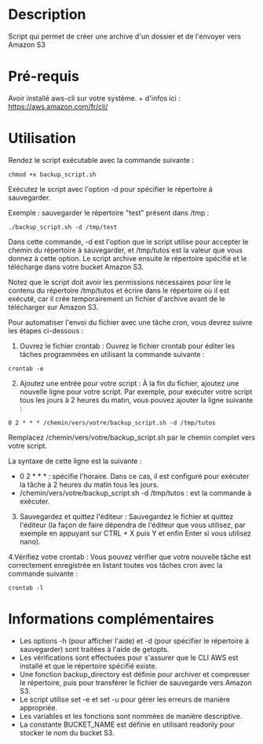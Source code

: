 # Description
Script qui permet de créer une archive d'un dossier et de l'envoyer vers Amazon S3

# Pré-requis

Avoir installé aws-cli sur votre système. + d'infos ici : https://aws.amazon.com/fr/cli/

# Utilisation

Rendez le script exécutable avec la commande suivante :

```
chmod +x backup_script.sh
```
Exécutez le script avec l'option -d pour spécifier le répertoire  à sauvegarder.

Exemple : sauvegarder le répertoire "test" présent dans /tmp :

```
./backup_script.sh -d /tmp/test
```

Dans cette commande, -d est l'option que le script utilise pour accepter le chemin du répertoire à sauvegarder, et /tmp/tutos est la valeur que vous donnez à cette option. 
Le script archive ensuite le répertoire spécifié et le télécharge dans votre bucket Amazon S3.

Notez que le script doit avoir les permissions nécessaires pour lire le contenu du répertoire /tmp/tutos et écrire dans le répertoire où il est exécuté, car il crée temporairement un fichier d'archive avant de le télécharger sur Amazon S3.

Pour automatiser l'envoi du fichier avec une tâche cron, vous devrez suivre les étapes ci-dessous :

1. Ouvrez le fichier crontab :
Ouvrez le fichier crontab pour éditer les tâches programmées en utilisant la commande suivante :
```
crontab -e
```

2. Ajoutez une entrée pour votre script :
À la fin du fichier, ajoutez une nouvelle ligne pour votre script. Par exemple, pour exécuter votre script tous les jours à 2 heures du matin, vous pouvez ajouter la ligne suivante :
```
0 2 * * * /chemin/vers/votre/backup_script.sh -d /tmp/tutos
```
Remplacez /chemin/vers/votre/backup_script.sh par le chemin complet vers votre script.

La syntaxe de cette ligne est la suivante :
- 0 2 * * * : spécifie l'horaire. Dans ce cas, il est configuré pour exécuter la tâche à 2 heures du matin tous les jours.
- /chemin/vers/votre/backup_script.sh -d /tmp/tutos : est la commande à exécuter.

3. Sauvegardez et quittez l'éditeur :
Sauvegardez le fichier et quittez l'éditeur (la façon de faire dépendra de l'éditeur que vous utilisez, par exemple en appuyant sur CTRL + X puis Y et enfin Enter si vous utilisez nano).

4.Vérifiez votre crontab :
Vous pouvez vérifier que votre nouvelle tâche est correctement enregistrée en listant toutes vos tâches cron avec la commande suivante :
```
crontab -l
```

# Informations complémentaires
- Les options -h (pour afficher l'aide) et -d (pour spécifier le répertoire à sauvegarder) sont traitées à l'aide de getopts.
- Les vérifications sont effectuées pour s'assurer que le CLI AWS est installé et que le répertoire spécifié existe.
- Une fonction backup_directory est définie pour archiver et compresser le répertoire, puis pour transférer le fichier de sauvegarde vers Amazon S3.
- Le script utilise set -e et set -u pour gérer les erreurs de manière appropriée.
- Les variables et les fonctions sont nommées de manière descriptive.
- La constante BUCKET_NAME est définie en utilisant readonly pour stocker le nom du bucket S3.

